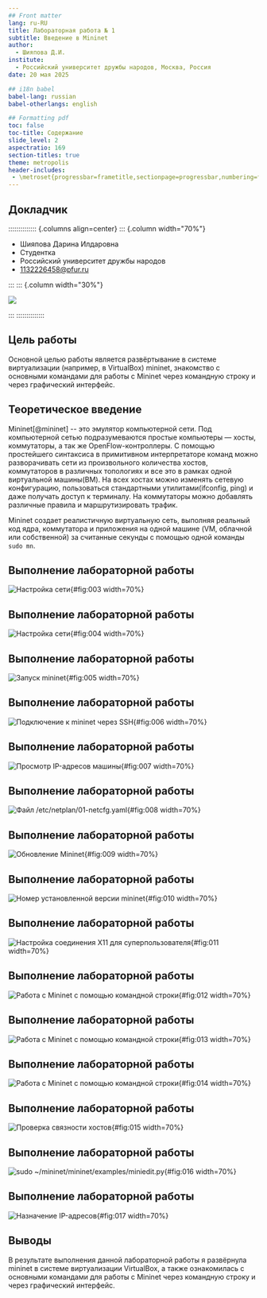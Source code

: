 ```yaml
---
## Front matter
lang: ru-RU
title: Лабораторная работа № 1
subtitle: Введение в Mininet
author:
  - Шияпова Д.И.
institute:
  - Российский университет дружбы народов, Москва, Россия
date: 20 мая 2025

## i18n babel
babel-lang: russian
babel-otherlangs: english

## Formatting pdf
toc: false
toc-title: Содержание
slide_level: 2
aspectratio: 169
section-titles: true
theme: metropolis
header-includes:
 - \metroset{progressbar=frametitle,sectionpage=progressbar,numbering=fraction}
---
```



## Докладчик

:::::::::::::: {.columns align=center}
::: {.column width="70%"}

  * Шияпова Дарина Илдаровна
  * Студентка
  * Российский университет дружбы народов
  * [1132226458@pfur.ru](mailto:1132226458@pfur.ru)


:::
::: {.column width="30%"}

![](./image/dishiyapova.jpeg)

:::
::::::::::::::

## Цель работы

Основной целью работы является развёртывание в системе виртуализации
(например, в VirtualBox) mininet, знакомство с основными командами для работы с Mininet через командную строку и через графический интерфейс.

## Теоретическое введение

Mininet[@mininet] -- это эмулятор компьютерной сети. Под компьютерной сетью подразумеваются простые компьютеры — хосты, коммутаторы, а так же OpenFlow-контроллеры. С помощью простейшего синтаксиса в примитивном интерпретаторе команд можно разворачивать сети из произвольного количества хостов, коммутаторов в различных топологиях и все это в рамках одной виртуальной машины(ВМ). На всех хостах можно изменять сетевую конфигурацию, пользоваться стандартными утилитами(ifconfig, ping) и даже получать доступ к терминалу. На коммутаторы можно добавлять различные правила и маршрутизировать трафик.

Mininet создает реалистичную виртуальную сеть, выполняя реальный код ядра, коммутатора и приложения на одной машине (VM, облачной или собственной) за считанные секунды с помощью одной команды `sudo mn`. 


## Выполнение лабораторной работы

![Настройка сети](image/3.png){#fig:003 width=70%}

## Выполнение лабораторной работы

![Настройка сети](image/4.png){#fig:004 width=70%}

## Выполнение лабораторной работы

![Запуск mininet](image/5.png){#fig:005 width=70%}

## Выполнение лабораторной работы

![Подключение к mininet через SSH](image/6.png){#fig:006 width=70%}

## Выполнение лабораторной работы

![Просмотр IP-адресов машины](image/7.png){#fig:007 width=70%}

## Выполнение лабораторной работы

![Файл /etc/netplan/01-netcfg.yaml](image/8.png){#fig:008 width=70%}

## Выполнение лабораторной работы

![Обновление Mininet](image/9.png){#fig:009 width=70%}

## Выполнение лабораторной работы

![Номер установленной версии mininet](image/10.png){#fig:010 width=70%}

## Выполнение лабораторной работы

![Настройка соединения X11 для суперпользователя](image/11.png){#fig:011 width=70%}

## Выполнение лабораторной работы

![Работа с Mininet с помощью командной строки](image/12.png){#fig:012 width=70%}

## Выполнение лабораторной работы

![Работа с Mininet с помощью командной строки](image/13.png){#fig:013 width=70%}

## Выполнение лабораторной работы

![Работа с Mininet с помощью командной строки](image/14.png){#fig:014 width=70%}

## Выполнение лабораторной работы

![Проверка связности хостов](image/15.png){#fig:015 width=70%}

## Выполнение лабораторной работы

![sudo ~/mininet/mininet/examples/miniedit.py](image/16.png){#fig:016 width=70%}

## Выполнение лабораторной работы

![Назначение IP-адресов](image/17.png){#fig:017 width=70%}



## Выводы

В результате выполнения данной лабораторной работы я развёрнула mininet в системе виртуализации
VirtualBox, а также ознакомилась с основными командами для работы с Mininet через командную строку и через графический интерфейс.




